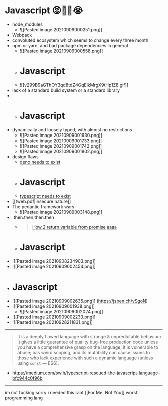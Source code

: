 # Javascript 😡🤬😤😭

- node_modules
	- ![[Pasted image 20210909000251.png]]
- Webpack
- convoluted ecosystem which seems to change every three month
- npm or yarn, and bad package dependencies in general
	- ![[Pasted image 20210909000558.png]]
	- # Javascript
	- ![[v299B9aGThOY3qd8tdZ4GqElkMrgX9tHp1Z8.gif]]
- lack of a standard build system or a standard library
- - # Javascript
- dynamically and loosely typed, with almost no restrictions
	- ![[Pasted image 20210909001630.png]]
	- ![[Pasted image 20210909001733.png]]
	- ![[Pasted image 20210909001742.png]]
	- ![[Pasted image 20210909001802.png]]
- design flaws
	- [deno needs to exist](https://stackoverflow.blog/2020/05/22/deno-v1-0-0-released-to-solve-node-js-design-flaws/)
	- # Javascript
	- [typescript needs to exist](https://www.typescriptlang.org)
- [[tweb.pdf|insecure nature]]
- The pedantic framework wars
	- ![[Pasted image 20210909003148.png]]
- .then.then.then.then
	- > [How 2 return variable from promise](https://stackoverflow.com/questions/23667086/why-is-my-variable-unaltered-after-i-modify-it-inside-of-a-function-asynchron) [aaaa](https://stackoverflow.com/questions/14220321/how-to-return-the-response-from-an-asynchronous-call?page=2&tab=votes#tab-top)
	- # Javascript
- ![[Pasted image 20210908234903.png]]
- ![[Pasted image 20210909002454.png]]
- # Javascript
- ![[Pasted image 20210909002635.png]] (https://jsben.ch/vSgoN)
- ![[Pasted image 20210909001938.png]]
	- ![[Pasted image 20210909002024.png]]
- ![[Pasted image 20210909002233.png]]
- ![[Pasted image 20210928211831.png]]

---

> It is a deeply flawed language with strange & unpredictable behaviour. It gives a little guarantee of quality bug-free production code unless you have a comprehensive grasp on the language; it is vulnerable to abuse; has weird scoping, and its mutability can cause issues to those who lack experience with such a dynamic language (unless using `const` — ES6).

- https://medium.com/swlh/typescript-rescued-the-javascript-language-bfc944c0f96b

---

im not fucking sorry i needed this rant [[For Me, Not You]] worst programming lang